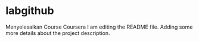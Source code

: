 # labgithub
Menyelesaikan Course Coursera
I am editing the README file. Adding some more details about the project description.
